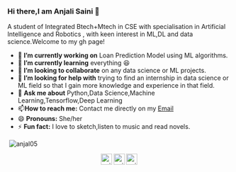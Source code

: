 ### Hi there,I am Anjali Saini 👋
A student of Integrated Btech+Mtech in CSE with specialisation in Artificial Intelligence and Robotics , with keen interest in ML,DL and data science.Welcome to my gh page!
- 🔭 **I’m currently working on** Loan Prediction Model using ML algorithms.
- 🌱 **I’m currently learning** everything :laughing:
- 👯 **I’m looking to collaborate** on any data science or ML projects.
- 🤔 **I’m looking for help with** trying to find an internship in data science or ML field so that I gain more knowledge and experience in that field.
- 💬 **Ask me about** Python,Data Science,Machine Learning,Tensorflow,Deep Learning
- 📫**How to reach me:** Contact me directly on my [Email](mailto:anjalisaini302@gmail.com) 
- 😄 **Pronouns:** She/her
- ⚡ **Fun fact:** I love to sketch,listen to music and read novels.

<p>&nbsp;<img align="center" src="https://github-readme-stats.vercel.app/api?username=anjal05&show_icons=true&text_color=daf7dc&bg_color=151515" alt="anjal05" /></p>

<p align="center">
<a href="https://linkedin.com/in/anjali-saini-9615571b5" target="blank"><img align="center" src="https://cdn.jsdelivr.net/npm/simple-icons@3.0.1/icons/linkedin.svg" alt="anjali-saini-9615571b5" height="25" width="25" /></a>
<a href="https://fb.com/anjali.saini.3766" target="blank"><img align="center" src="https://cdn.jsdelivr.net/npm/simple-icons@3.0.1/icons/facebook.svg" alt="anjali.saini.3766" height="25" width="25" /></a>
<a href="https://instagram.com/anjali._.saini_" target="blank"><img align="center" src="https://cdn.jsdelivr.net/npm/simple-icons@3.0.1/icons/instagram.svg" alt="anjali._.saini_" height="25" width="25" /></a>
</p>

